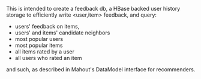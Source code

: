 This is intended to create a feedback db, a HBase backed user history storage to efficiently write <user,item> feedback, and query:
- users' feedback on items, 
- users' and items' candidate neighbors
- most popular users
- most popular items
- all items rated by a user
- all users who rated an item

and such, as described in Mahout's DataModel interface for recommenders.

